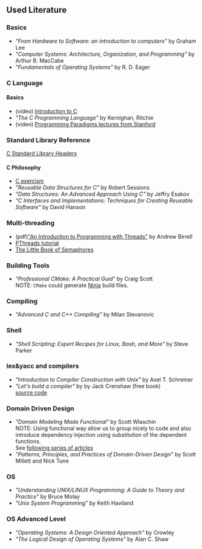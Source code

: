 ## Used Literature

### Basics
- _"From Hardware to Software: an introduction to computers"_ by Graham Lee <br/>
- _"Computer Systems: Architecture, Organization, and Programming"_ by Arthur B. MacCabe <br/>
- _"Fundamentals of Operating Systems"_ by R. D. Eager

### C Language

#### Basics
- (video) [Introduction to C](http://ix.cs.uoregon.edu/~norris/cis330books/ThinkingInC/Index.html) <br/>
- _"The C Programming Language"_ by Kernighan, Ritchie <br/>
- (video) [Programming Paradigms lectures from Stanford](https://www.youtube.com/watch?v=Ps8jOj7diA0&list=PL5BD86273FEF4DB0B)

### Standard Library Reference

[C Standard Library Headers](https://en.cppreference.com/w/c/header)

#### C Philosophy
- [C exercism](https://exercism.io/tracks/c)
- _"Reusable Data Structures for C"_ by Robert Sessions <br/>
- _"Data Structures: An Advanced Approach Using C"_ by Jeffry Esakov <br/>
- _"C Interfaces and Implementations: Techniques for Creating Reusable Software"_ by David Hanson

### Multi-threading
- (pdf)["An Introduction to Programming with Threads"](https://www.hpl.hp.com/techreports/Compaq-DEC/SRC-RR-35.pdf) by Andrew Birrell <br/>
- [PThreads tutorial](https://computing.llnl.gov/tutorials/pthreads/) <br/>
- [The Little Book of Semaphores](https://greenteapress.com/wp/semaphores/)

### Building Tools
- _"Professional CMake: A Practical Guid"_ by Craig Scott <br/>
  NOTE: `CMake` could generate [Ninja](https://ninja-build.org/) build files.

### Compiling
- _"Advanced C and C++ Compiling"_ by Milan Stevanovic

### Shell
- _"Shell Scripting: Expert Recipes for Linux, Bash, and More"_ by Steve Parker

### lex&yacc and compilers
- _"Introduction to Compiler Construction with Unix"_ by Axel T. Schreiner<br/>
- _"Let's build a compiler"_ by by Jack Crenshaw (free book)  <br/>
  [source code](https://github.com/lotabout/Let-s-build-a-compiler)

### Domain Driven Design
- _"Domain Modeling Made Functional"_ by Scott Wlaschin   <br/>
   NOTE: Using functional way allow us to group nicely to code and also  <br/>
         introduce dependency injection using substitution of the dependent functions.<br/>
         See [following series of articles](https://fsharpforfunandprofit.com/posts/dependencies)
- _"Patterns, Principles, and Practices of Domain-Driven Design"_ by Scott Millett and Nick Tune

### OS
- _"Understanding UNIX/LINUX Programming: A Guide to Theory and Practice"_ by Bruce Molay <br/>
- _"Unix System Programming"_ by Keith Haviland

### OS Advanced Level
- _"Operating Systems: A Design Oriented Approach"_ by Crowley <br/>
- _"The Logical Design of Operating Systems"_ by Alan C. Shaw
